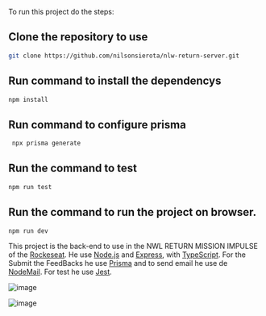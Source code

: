 To run this project do the steps:

## Clone the repository to use
```sh
git clone https://github.com/nilsonsierota/nlw-return-server.git
```
## Run command to install the dependencys
```sh
npm install 
```
## Run command to configure prisma
```sh
 npx prisma generate
```
## Run the command to test
```sh
npm run test
```
## Run the command to run the project on browser.
```sh
npm run dev
```

This project is the back-end to use in the NWL RETURN MISSION IMPULSE of the [Rockeseat](https://www.rocketseat.com.br).
He use [Node.js](https://github.com/nodejs/node) and [Express](https://github.com/expressjs/express), with [TypeScript](https://github.com/microsoft/TypeScript).
For the Submit the FeedBacks he use [Prisma](https://github.com/prisma/prisma) and to send email he use de [NodeMail](https://github.com/nodemailer/nodemailer). For test he use [Jest](https://github.com/facebook/jest).

![image](https://user-images.githubusercontent.com/15880212/166859778-4b0c30a4-701b-4044-8c97-359b8b3ac443.png)

![image](https://user-images.githubusercontent.com/15880212/166859845-9dd52bfd-ad66-4c5d-a69e-6b7d69820898.png)
